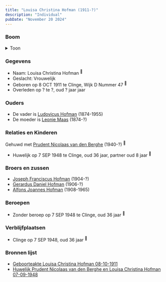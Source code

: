 ```yaml
---
title: "Louisa Christina Hofman (1911-?)"
description: "Individual"
pubDate: "November 20 2024"
---
```


### Boom
<details><summary>Toon</summary>

![test](https://www.plantuml.com/plantuml/svg/fPFVRzem4CVV_LUSseTj3vKI224WH5iGT9qOHLkxLtH9hiJ2iP7j5A6A_tr7IKCrJLkdlLdV--7FtTU-SXwjhqebt5hg3Lei8SLilRAcqldOA6F1MzIEGwIzA6HEa4cRAJgUgTpu7PHKfcJTKNAUB1c_sv1uqpLJw1my2m0O6PkJlIzajjRat61GejJ38RJ5NeWFi7YvoebZnTcioisJp2e7dyrZYVeCqC5j4BGw8S3vf3tjJ4VSz_bHaihtCEYdcEwMgV5UKNy8OGZpknyG9jq8RYnYjNsJwjQLKalK-JApnhdKC0_N9F3bOGPXhzE1iP9wHGpsIaD6IuAlYEu44ZF8T3HfJzf_08dWUl7jtpWkuV9qyw2_fJnd6Wwqkd3zSCE4GUk5OXe4GHB3kPAhmkz8ARDbahsertHnKMU86lSar9Ki749nB9f1JIKTmhYmqdcfyTVjnp4qnlrz-0JknlVCosxK6ttdyAyu2rlb_2fWBZEZUFdmX1fOWH7PLK4DLZTupwEudHzWeW0-VghD06urGmRJEPR_uKmNlayMXzv9Oqml-hqnSUD3Bn8r-qaGLup27_Cd)
</details>

### Gegevens
- Naam: Louisa Christina Hofman <sup><a href="../s00442/" style="text-decoration:none" title="Geboorteakte Louisa Christina Hofman 08-10-1911">:link:</a></sup>
- Geslacht: Vrouwelijk
- Geboren op 8 OCT 1911 te Clinge, Wijk D Nummer 47 <sup><a href="../s00442/" style="text-decoration:none" title="Geboorteakte Louisa Christina Hofman 08-10-1911">:link:</a></sup>
- Overleden op ? te ?, oud ? jaar jaar 

### Ouders
- De vader is [Ludovicus Hofman](../i00251/) (1874-1955)
- De moeder is [Leonie Maas](../i00256/) (1874-?)

### Relaties en Kinderen

Gehuwd met [Prudent Nicolaas van den Berghe](../i00270/) (1940-?) <sup><a href="../s00446/" style="text-decoration:none" title="Huwelijk Prudent Nicolaas van den Berghe en Louisa Christina Hofman 07-09-1948 ">:link:</a></sup>
- Huwelijk op 7 SEP 1948 te Clinge, oud 36 jaar, partner oud 8 jaar <sup><a href="../s00446/" style="text-decoration:none" title="Huwelijk Prudent Nicolaas van den Berghe en Louisa Christina Hofman 07-09-1948 ">:link:</a></sup>

### Broers en zussen
- [Joseph Franciscus Hofman](../i00263/) (1904-?)
- [Gerardus Daniel Hofman](../i00264/) (1906-?)
- [Alfons Joannes Hofman](../i00265/) (1908-1965)

### Beroepen
- Zonder beroep op 7 SEP 1948 te Clinge, oud 36 jaar <sup><a href="../s00446/" style="text-decoration:none" title="Huwelijk Prudent Nicolaas van den Berghe en Louisa Christina Hofman 07-09-1948 ">:link:</a></sup>

### Verblijfplaatsen
- Clinge  op 7 SEP 1948, oud 36 jaar  <sup><a href="../s00446/" style="text-decoration:none" title="Huwelijk Prudent Nicolaas van den Berghe en Louisa Christina Hofman 07-09-1948 ">:link:</a></sup>

### Bronnen lijst
- [Geboorteakte Louisa Christina Hofman 08-10-1911](../s00442/)
- [Huwelijk Prudent Nicolaas van den Berghe en Louisa Christina Hofman 07-09-1948 ](../s00446/)
